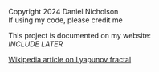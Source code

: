 Copyright 2024 Daniel Nicholson\
If using my code, please credit me

This project is documented on my website:\
*INCLUDE LATER*

[Wikipedia article on Lyapunov fractal](https://en.wikipedia.org/wiki/Lyapunov_fractal)
